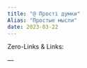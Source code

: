 ```yaml
---
title: "@ Прості думки"
Alias: "Простые мысли"
date: 2023-03-22  
---
```

Zero-Links & Links:  


—  
